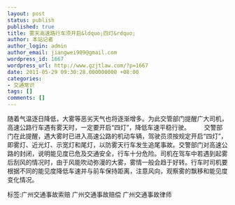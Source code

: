 ```yaml
---
layout: post
status: publish
published: true
title: 雾天高速路行车须开启&ldquo;四灯&rdquo;
author: 本站记者
author_login: admin
author_email: jiangwei909@gmail.com
wordpress_id: 1667
wordpress_url: http://www.gzjtlaw.com/?p=1667
date: 2011-05-29 09:30:28.000000000 +08:00
categories:
- 交通常识
tags: []
comments: []
---
```

 随着气温逐日降低，大雾等恶劣天气也将逐渐增多。为此交管部门提醒广大司机，高速公路行车遇有雾天时，一定要开启&ldquo;四灯&rdquo;，降低车速平稳行驶。 　　交警部门在此提醒，遇大雾时已进入高速公路的机动车辆，驾驶员须按规定开启&ldquo;四灯&rdquo;，即雾灯、近光灯、示宽灯和尾灯，以防雾天行车发生追尾事故。交警部门对高速公路的封闭，说明能见度已危及交通安全，行车十分危险。司机在驾车中若遇到起雾后刮风的情况时，由于风能吹动弥漫的大雾，雾情一般会趋于好转。行车时司机要根据不同的能见度降低车速并与前车保持距离，注意风向，观察雾的飘移和能见度变化情况。 标签:广州交通事故索赔 广州交通事故赔偿 广州交通事故律师
